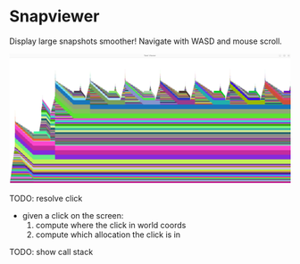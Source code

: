 # Snapviewer

Display large snapshots smoother! Navigate with WASD and mouse scroll.

![alt text](trace.png)

TODO: resolve click
- given a click on the screen: 
  1. compute where the click in world coords
  2. compute which allocation the click is in


TODO: show call stack